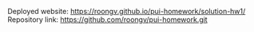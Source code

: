 Deployed website: https://roongv.github.io/pui-homework/solution-hw1/ 
Repository link: https://github.com/roongv/pui-homework.git
